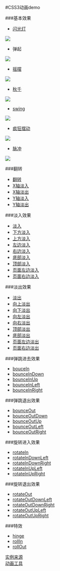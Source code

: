 #CSS3动画demo

###基本效果

- [闪光灯](闪光灯.html)

![](http://i.imgur.com/fmGJGrS.gif)

- 弹起

![](http://i.imgur.com/oXBjwZJ.gif)

- [摇摆](摇摆.html)

![](http://i.imgur.com/Wg3PDvV.gif)

- [秋千](秋千.html)

![](http://i.imgur.com/gA4Lr7x.gif)

- [swing](swing.html)

![](http://i.imgur.com/MsPXFP5.gif)

- [疯狂摆动](疯狂摆动.html)

![](http://i.imgur.com/fBbSNj5.gif)

- [脉冲](脉冲.html)

![](http://i.imgur.com/Ccyq1Oc.gif)

###翻转

- [翻转](翻转.html)
- [X轴淡入](X轴淡入.html)
- [X轴淡出](X轴淡出.html)
- [Y轴淡入](Y轴淡入.html)
- [Y轴淡出](Y轴淡出.html)

###淡入效果

- [淡入](淡入.html)
- [下方淡入](下方淡入.html)
- [上方淡入](上方淡入.html)
- [左边淡入](左边淡入.html)
- [右边淡入](右边淡入.html)
- [底部淡入](底部淡入.html)
- [顶部淡入](顶部淡入.html)
- [页面左边淡入](页面左边淡入.html)
- [页面右边淡入](页面右边淡入.html)

###淡出效果

- [淡出](淡出.html)
- [向上淡出](向上淡出.html)
- [向下淡出](向下淡出.html)
- [向左淡出](向左淡出.html)
- [向右淡出](向右淡出.html)
- [顶部淡出](顶部淡出.html)
- [底部淡出](底部淡出.html)
- [页面左边淡出](页面左边淡出.html)
- [页面右边淡出](页面右边淡出.html)

###弹跳进去效果

- [bouceIn](bouceIn.html)
- [bounceInDown](bounceInDown.html)
- [bounceInUp](bounceInUp.html)
- [bounceInLeft](bounceInLeft.html)
- [bounceInRight](bounceInRight.html)

###弹跳退出效果

- [bounceOut](bounceOut.html)
- [bounceOutDown](bounceOutDown.html)
- [bounceOutUp](bounceOutUp.html)
- [bounceOutLeft](bounceOutLeft.html)
- [bounceOutRight](bounceOutRight.html)

###旋转进入效果

- [rotateIn](rotateIn.html)
- [rotateInDownLeft](rotateInDownLeft.html)
- [rotateInDownRight](rotateInDownRight.html)
- [rotateInUpLeft](rotateInUpLeft.html)
- [rotateInUpRight](rotateInUpRight.html)

###旋转退出效果

- [rotateOut](rotateOut.html)
- [rotateOutDownLeft](rotateOutDownLeft.html)
- [rotateOutDownRight](rotateOutDownRight.html)
- [rotateOutUpLeft](rotateOutUpLeft.html)
- [rotateOutUpRight](rotateOutUpRight.html)

###特效

- [hinge](hinge.html)
- [rollIn](rollIn.html)
- [rollOut](rollOut.html)




[实例来源](http://daneden.me/animate/)  
[动画工具](http://isux.tencent.com/css3/tools.html)